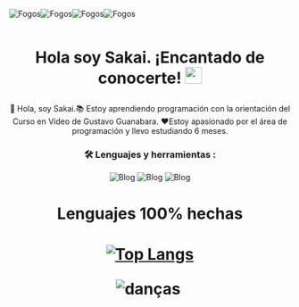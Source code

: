 ![Fogos](https://i.gifer.com/origin/c5/c57eb9be66e9905616a2d7f5a723ed03_w200.webp)![Fogos](https://i.gifer.com/origin/c5/c57eb9be66e9905616a2d7f5a723ed03_w200.webp)![Fogos](https://i.gifer.com/origin/c5/c57eb9be66e9905616a2d7f5a723ed03_w200.webp)![Fogos](https://i.gifer.com/origin/c5/c57eb9be66e9905616a2d7f5a723ed03_w200.webp)



<div id="badges" align="center">
<img decoding="async" src="https://visitor-badge-reloaded.herokuapp.com/badge?page_id=noelianav91.noelianav91&color=00cf00" alt=""/>


    
<h1>
    
  Hola soy Sakai. ¡Encantado de conocerte!
  <img decoding="async" src="https://media.giphy.com/media/hvRJCLFzcasrR4ia7z/giphy.gif" width="30px"/>
</h1>


👋 Hola, soy Sakai.📚 Estoy aprendiendo programación con la orientación del Curso en Vídeo de Gustavo Guanabara. ❤️Estoy apasionado por el área de programación y llevo estudiando 6 meses.



### :hammer_and_wrench: Lenguajes y herramientas :

![Blog](https://img.shields.io/badge/HTML5-E34F26?style=for-the-badge&logo=html5&logoColor=white) ![Blog](https://img.shields.io/badge/CSS3-1572B6?style=for-the-badge&logo=css3&logoColor=white) ![Blog](https://img.shields.io/badge/Python-14354C?style=for-the-badge&logo=python&logoColor=white)


<div id="badges" align="center">
 <h1>Lenguajes 100% hechas <h1>
   
[![Top Langs](https://github-readme-stats.vercel.app/api/top-langs/?username=noelianav91&layout=compact&theme=vision-friendly-dark)](https://github.com/anuraghazra/github-readme-stats) 


![danças](https://i.gifer.com/origin/a4/a4ce6076f49d4f358a2f7cd5fa35c7f1_w200.webp) ![]() 






                                                                                                                                            
